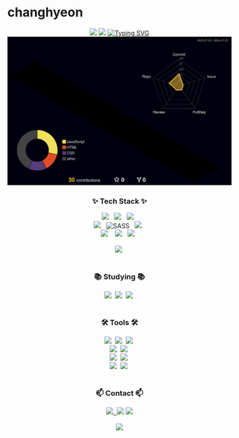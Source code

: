 # changhyeon
<div align="center">
  
  <img src="https://github.com/changhyoun/changhyeon/assets/141309121/1a80d1a2-ecea-45c1-9d7a-454db5a19b4e" />
 
  <img src="https://github.com/user-attachments/assets/d9b103c1-954d-4291-8e75-eaec940a86f9" />
  <a href="https://git.io/typing-svg"><img src="https://readme-typing-svg.demolab.com?font=Fira+Code&weight=700&duration=1500&pause=3000&color=F7F7F7&random=false&width=270&lines=Thanks+for+watching+%3A)" alt="Typing SVG" /></a>

<img src="./profile-3d-contrib/profile-night-rainbow.svg"/>  
  
  <div>
<!--내용 부분-->
<h3 align="center">✨ Tech Stack ✨</h3>
<div align="center">
  <img src="https://img.shields.io/badge/html5-E34F26.svg?style=for-the-badge&logo=html5&logoColor=white" />&nbsp&nbsp
  <img src="https://img.shields.io/badge/css3-1572B6.svg?style=for-the-badge&logo=css3&logoColor=white" />&nbsp&nbsp
  <img src="https://img.shields.io/badge/javascript-F7DF1E.svg?style=for-the-badge&logo=javascript&logoColor=20232a" />&nbsp&nbsp
  
  
</div>
<div align="center">
  <img src="https://img.shields.io/badge/tailwindcss-1daabb.svg?style=for-the-badge&logo=tailwind-css&logoColor=white" />&nbsp&nbsp
  <img   src="https://camo.githubusercontent.com/ea61daeeace8d8828248397eddadeef95376bcd4f0d359a873845f29cf4658bf/68747470733a2f2f696d672e736869656c64732e696f2f62616467652f534153532d686f7470696e6b2e7376673f7374796c653d666c61742d737175617265266c6f676f3d53415353266c6f676f436f6c6f723d7768697465" alt="SASS" data-canonical-src="https://img.shields.io/badge/SASS-hotpink.svg?style=flat-square&amp;logo=SASS&amp;logoColor=white" style="max-width: 100%;height: 27px;">&nbsp&nbsp
    <img src="https://img.shields.io/badge/bootstrap-7010ef.svg?style=for-the-badge&logo=bootstrap&logoColor=white" />&nbsp&nbsp
  
</div>

<div align="center">
  <img src="https://img.shields.io/badge/react-61DAFB?style=for-the-badge&logo=react&logoColor=black"> &nbsp&nbsp
  <img src="https://img.shields.io/badge/vue.js-20232a?style=for-the-badge&logo=vue.js&logoColor=3fb27f">&nbsp&nbsp
  <img src="https://img.shields.io/badge/jquery-0769AD?style=for-the-badge&logo=jquery&logoColor=white">&nbsp&nbsp
</div>

<br>

<div align="center">
  <img src="https://img.shields.io/badge/mysql-4479A1.svg?style=for-the-badge&logo=mysql&logoColor=white" />&nbsp
</div>

<br>

<h3 align="center">📚 Studying 📚</h3>
<div align="center">
  <img src="https://img.shields.io/badge/typescript-007ACC.svg?style=for-the-badge&logo=typescript&logoColor=white" />&nbsp
  <img src="https://img.shields.io/badge/react_native-%2320232a.svg?style=for-the-badge&logo=react&logoColor=%2361DAFB" />&nbsp
  <img src="https://img.shields.io/badge/Recoil-3578E5?style=for-the-badge&logo=recoil&logoColor=white" />&nbsp

 
</div>

<br>

<h3 align="center">🛠 Tools 🛠</h3>
<div align="center">
  <img src="https://img.shields.io/badge/git-F05033.svg?style=for-the-badge&logo=git&logoColor=white" />&nbsp
  <img src="https://img.shields.io/badge/github-181717.svg?style=for-the-badge&logo=github&logoColor=white" />&nbsp
  <img src="https://img.shields.io/badge/Notion-F3F3F3.svg?style=for-the-badge&logo=notion&logoColor=black" />&nbsp
</div>

<div align="center">
  <img src="https://img.shields.io/badge/adobe%20photoshop-08253c.svg?style=for-the-badge&logo=adobe%20photoshop&logoColor=37abff" />&nbsp
  <img src="https://img.shields.io/badge/adobe%20illustrator-08253c.svg?style=for-the-badge&logo=adobe%20illustrator&logoColor=f79500" />&nbsp
</div>
<div>
  <img src="https://img.shields.io/badge/Adobe%20InDesign-49021F?style=for-the-badge&logo=adobeindesign&logoColor=white" />&nbsp
  <img src="https://img.shields.io/badge/figma-F24E1E.svg?style=for-the-badge&logo=figma&logoColor=white" />&nbsp
</div>


<div align="center">
  <img src="https://img.shields.io/badge/VSCode-2C2C32.svg?style=for-the-badge&logo=visual-studio-code&logoColor=22ABF3" />&nbsp
  <img src="https://img.shields.io/badge/Adobe%20XD-470137?style=for-the-badge&logo=Adobe%20XD&logoColor=#FF61F6" />&nbsp  
</div>

<br>

<h3 align="center">📫 Contact 📫</h3>
<div align="center">
<a href="mailto:메일@주소>
  <img src="https://img.shields.io/badge/Gmail-D14836?style=for-the-badge&logo=gmail&logoColor=white">
</a>
<a href="https://velog.io/@kch5780">
    <img src="https://img.shields.io/badge/Velog-1EBC8F?style=for-the-badge&logo=velog&logoColor=white" />&nbsp
</a>
<a href="https://www.instagram.com/changhyeo_.n"><img src="https://img.shields.io/badge/Instagram-%23E4405F.svg?style=for-the-badge&logo=Instagram&logoColor=white&link=https://www.instagram.com/changhyeo_.n"/></a>
  <a href="https://www.notion.so/6681cf5058ad47d88a218527c6df4dc8"><img src="https://img.shields.io/badge/Notion-%23000000.svg?style=for-the-badge&logo=notion&logoColor=white"/></a>
</div>
  </div>
<br/>  
<a href="https://hits.seeyoufarm.com"><img src="https://hits.seeyoufarm.com/api/count/incr/badge.svg?url=https%3A%2F%2Fgithub.com%2Fchanghyoun&count_bg=%234C4D4A&title_bg=%234C985D&icon=hipchat.svg&icon_color=%23FFFFFF&title=Person&edge_flat=false"/></a>



</div>




